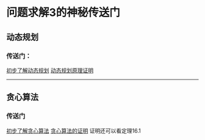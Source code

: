 # 问题求解3的神秘传送门

## 动态规划

### 传送门：
[初步了解动态规划](https://blog.csdn.net/u013309870/article/details/75193592)
[动态规划原理证明](https://blog.csdn.net/ii1245712564/article/details/45040037#%E9%87%8D%E6%9E%84%E6%9C%80%E4%BC%98%E8%A7%A3)


---

## 贪心算法
### 传送门
[初步了解贪心算法](https://mengzelev.github.io/2018/09/17/clrs-16greedy/)
[贪心算法的证明](https://blog.csdn.net/TheSnowBoy_2/article/details/73385652)
证明还可以看定理16.1


